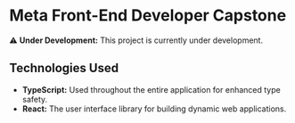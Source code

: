 # Meta Front-End Developer Capstone

⚠️ **Under Development:** This project is currently under development.

## Technologies Used

- **TypeScript:** Used throughout the entire application for enhanced type safety.
- **React:** The user interface library for building dynamic web applications.
